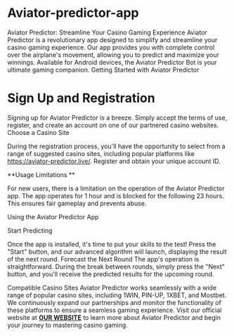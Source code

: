 # Aviator-predictor-app
Aviator Predictor: Streamline Your Casino Gaming Experience
Aviator Predictor is a revolutionary app designed to simplify and streamline your casino gaming experience. Our app provides you with complete control over the airplane's movement, allowing you to predict and maximize your winnings. Available for Android devices, the Aviator Predictor Bot is your ultimate gaming companion.
Getting Started with Aviator Predictor

# Sign Up and Registration

Signing up for Aviator Predictor is a breeze. Simply accept the terms of use, register, and create an account on one of our partnered casino websites.
Choose a Casino Site

During the registration process, you'll have the opportunity to select from a range of suggested casino sites, including popular platforms like https://aviator-predictor.live/. Register and obtain your unique account ID.

**Usage Limitations
**

For new users, there is a limitation on the operation of the Aviator Predictor app. The app operates for 1 hour and is blocked for the following 23 hours. This ensures fair gameplay and prevents abuse.

Using the Aviator Predictor App

Start Predicting

Once the app is installed, it's time to put your skills to the test! Press the "Start" button, and our advanced algorithm will launch, displaying the result of the next round.
Forecast the Next Round
The app's operation is straightforward. During the break between rounds, simply press the "Next" button, and you'll receive the predicted results for the upcoming round.

Compatible Casino Sites
Aviator Predictor works seamlessly with a wide range of popular casino sites, including 1WIN, PIN-UP, 1XBET, and Mostbet. We continuously expand our partnerships and monitor the functionality of these platforms to ensure a seamless gaming experience.
Visit our official website at [**OUR WEBSITE**](https://leezeept.com/4/7443602) to learn more about Aviator Predictor and begin your journey to mastering casino gaming.

